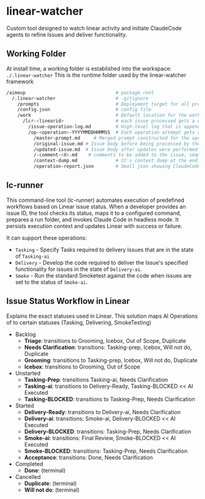 # linear-watcher
Custom tool designed to watch linear activity and initiate ClaudeCode agents to refine Issues and deliver functionality.

## Working Folder
At install time, a working folder is established into the workspace:
    `./.linear-watcher`
This is the runtime folder used by the linear-watcher framework

```bash
/aimeup                                 # package root
  /.linear-watcher                      # .gitignore
    /prompts                            # Deployment target for all prompts. Packages install here for ic-runner to use
    /config.json                        # config file
    /work                               # Default location for the work folder
      /lcr-<linearid>                   # each issue processed gets a dedicted work folder
        /issue-operation-log.md         # High-level log that is appended to as operations are performed
        /op-<operation>-YYYYMMDDHHMMSS  # Each operation attempt gets a dedicated folder
          /master-prompt.md     # Merged prompt constructed for the operation run
          /original-issue.md # Issue body before being processed by the operation
          /updated-issue.md  # Issue body after updates were performed by the operation
          /-comment-<X>.md    # comments to be added to the issue, sequenced if multiple
          /context-dump.md              # CC's context dump at the end of its operation
          /operation-report.json        # Small json showing ClaudeCode's opinion about the status of the run
```

## lc-runner
This command-line tool (lc-runner) automates execution of predefined workflows based on Linear issue status. When a developer provides an issue ID, the tool checks its status, maps it to a configured command, prepares a run folder, and invokes Claude Code in headless mode. It persists execution context and updates Linear with success or failure.

It can support these operations:
- `Tasking` - Specify Tasks required to delivery Issues that are in the state of `Tasking-ai`
- `Delivery` - Develop the code required to deliver the Issue's specified functionality for issues in the state of `Delivery-ai`.
- `Smoke` - Run the standard Smoketest against the code when issues are set to the status of `Smoke-ai`.


## Issue Status Workflow in Linear
Explains the exact statuses used in Linear.  This solution maps AI Operations of to certain statuses (Tasking, Delivering, SmokeTesting)

* Backlog
  * **Triage**: transitions to Grooming, Icebox, Out of Scope, Duplicate
  * **Needs Clarification**: transitions: Tasking-prep, Icebox, Will not do, Duplicate
  * **Grooming**: transitions to Tasking-prep, Icebox, Will not do, Duplicate
  * **Icebox**: transitions to Grooming, Out of Scope
* Unstarted
  * **Tasking-Prep**: transitions Tasking-ai, Needs Clarification
  * **Tasking-ai**: transitions to Delivery-Ready, Tasking-BLOCKED << AI Executed
  * **Tasking-BLOCKED**: transitions to Tasking-Prep, Needs Clarification
* Started
  * **Delivery-Ready**: transitions to Delivery-ai, Needs Clarification
  * **Delivery-ai**: transitions: Smoke-ai, Delivery-BLOCKED << AI Executed
  * **Delivery-BLOCKED**: transitions: Tasking-Prep, Needs Clarification
  * **Smoke-ai**: transitions: Final Review, Smoke-BLOCKED << AI Executed
  * **Smoke-BLOCKED**: transitions: Tasking-Prep, Needs Clarification
  * **Acceptance**: transitions: Done, Needs Clarification
* Completed
  * **Done**: (terminal)
* Cancelled
  * **Duplicate**: (terminal)
  * **Will not do**: (terminal)
